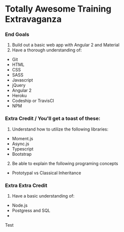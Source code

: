 # Totally Awesome Training Extravaganza

### End Goals
1) Build out a basic web app with Angular 2 and Material
2) Have a thorough understanding of:
 - Git
 - HTML
 - CSS
 - SASS
 - Javascript
 - jQuery
 - Angular 2
 - Heroku
 - Codeship or TravisCI
 - NPM

### Extra Credit / You'll get a toast of these:
1) Understand how to utilize the following libraries:
 - Moment.js
 - Async.js
 - Typescript
 - Bootstrap
2) Be able to explain the following programing concepts
 - Prototypal vs Classical Inheritance

### Extra Extra Credit
1) Have a basic understanding of:
 - Node.js
 - Postgress and SQL
 -

Test
